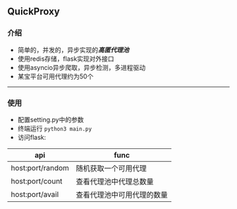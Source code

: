 ## QuickProxy   


### 介绍   

* 简单的，并发的，异步实现的***高匿代理池***  
* 使用redis存储，flask实现对外接口  
* 使用asyncio异步爬取，异步检测，多进程驱动    
* 某宝平台可用代理约为50个   

---

### 使用   
* 配置setting.py中的参数   
* 终端运行    ```python3 main.py```   
* 访问flask:  

|  api   | func  |
|  ----  | ----  |
| host:port/random  | 随机获取一个可用代理 |
| host:port/count  | 查看代理池中代理总数量 |
| host:port/avail  | 查看代理池中可用代理的数量 |
 
  


